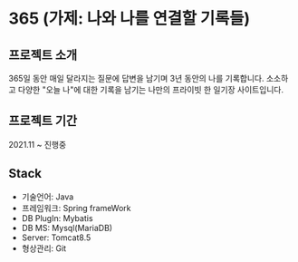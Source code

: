 # 365 (가제: 나와 나를 연결할 기록들)

## 프로젝트 소개
365일 동안 매일 달라지는 질문에 답변을 남기며 3년 동안의 나를 기록합니다.
소소하고 다양한 "오늘 나"에 대한 기록을 남기는 나만의 프라이빗 한 일기장 사이트입니다.

## 프로젝트 기간
2021.11 ~ 진행중

## Stack
- 기술언어: Java
- 프레임워크: Spring frameWork
- DB PlugIn: Mybatis
- DB MS: Mysql(MariaDB)
- Server: Tomcat8.5
- 형상관리: Git

